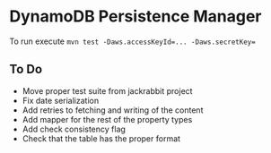 DynamoDB Persistence Manager
============================

To run execute `mvn test -Daws.accessKeyId=... -Daws.secretKey=`

To Do
-----

- Move proper test suite from jackrabbit project
- Fix date serialization
- Add retries to fetching and writing of the content
- Add mapper for the rest of the property types
- Add check consistency flag
- Check that the table has the proper format